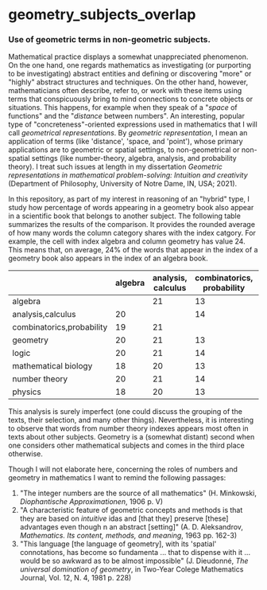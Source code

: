 # geometry_subjects_overlap
### Use of geometric terms in non-geometric subjects.

Mathematical practice displays a somewhat unappreciated phenomenon. On the one hand, one regards mathematics as investigating (or purporting to be investigating) abstract entities and defining or discovering "more" or "highly" abstract structures and techniques. On the other hand, however, mathematicians often describe, refer to, or work with these items using terms that conspicuously bring to mind connections to concrete objects or situations. This happens, for example when they speak of a "_space_ of functions" and the "_distance_ between numbers". An interesting, popular type of "concreteness"-oriented expressions used in mathematics that I will call _geometrical representations_. By _geometric representation_, I mean an application of terms (like 'distance', 'space, and 'point'), whose primary applications are to geometric or spatial settings, to non-geometrical or non-spatial settings (like number-theory, algebra, analysis, and probability theory). I treat such issues at length in my dissertation _Geometric representations in mathematical problem-solving: Intuition and creativity_ (Department of Philosophy, University of Notre Dame, IN, USA; 2021). 

In this repository, as part of my interest in reasoning of an "hybrid" type, I study how percentage of words appearing in a geometry book also appear in a scientific book that belongs to another subject. The following table summarizes the results of the comparison. It provides the rounded average of how many words the column category shares with the index catgory. For example, the cell with index algebra and column geometry has value 24. This means that, on average, 24% of the words that appear in the index of a geometry book also appears in the index of an algebra book.
 
|                         | algebra | analysis, calculus | combinatorics, probability | geometry | logic | mathematical biology | number theory | physics |
|-------------------------|---------|--------------------|----------------------------|----------|-------|----------------------|---------------|---------|
|algebra                  |         |     21             |     13                     |    24    |  17   |    10                |    29         |  16     |
|analysis,calculus        |  20     |                    |     14                     |    24    |  17   |    11                |    29         |  16     |
|combinatorics,probability|  19     |     21             |                            |    20    |  17   |    11                |    27         |  15     |
|geometry                 |  20     |     21             |     13                     |          |  18   |    10                |    27         |  16     |
|logic                    |  20     |     21             |     14                     |    21    |       |    11                |    28         |  16     |
|mathematical biology     |  18     |     20             |     13                     |    18    |  16   |                      |    26         |  15     |
|number theory            |  20     |     21             |     14                     |    20    |  17   |    11                |               |  16     |
|physics                  |  18     |     20             |     13                     |    19    |  16   |    11                |    26         |         |


This analysis is surely imperfect (one could discuss the grouping of the texts, their selection, and many other things). Nevertheless, it is interesting to observe that words from number theory indexes appears most often in texts about other subjects. Geometry is a (somewhat distant) second when one considers other mathematical subjects and comes in the third place otherwise.

Though I will not elaborate here, concerning the roles of numbers and geometry in mathematics I want to remind the following passages:
1. "The integer numbers are the source of all mathematics" (H. Minkowski, _Diophantische Approximationen_, 1906 p. V)
2. "A characteristic feature of geometric concepts and methods is that they are based on _intuitive_ idas and [that they] preserve [these] advantages even though n an abstract [setting]" (A. D. Aleksandrov, _Mathematics. Its content, methods, and meaning_, 1963 pp. 162-3)
3. "This language [the language of geometry], with its 'spatial' connotations, has become so fundamenta ... that to dispense with it ... would be so awkward as to be almost impossible" (J. Dieudonné, _The universal domination of geometry_, in Two-Year Colege Mathematics Journal, Vol. 12, N. 4, 1981 p. 228)
